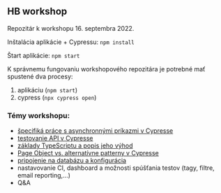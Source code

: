 ## HB workshop

Repozitár k workshopu 16. septembra 2022.

Inštalácia aplikácie + Cypressu:
```npm install```

Štart aplikácie:
```npm start```

K správnemu fungovaniu workshopového repozitára je potrebné mať spustené dva procesy:
1. aplikáciu (`npm start`)
2. cypress (`npx cypress open`)

### Témy workshopu:
- [špecifiká práce s asynchronnými príkazmi v Cypresse](./cypress/e2e/01_specifika_testovania/)
- [testovanie API v Cypresse](./cypress/e2e/02_api_testing/)
- [základy TypeScriptu a popis jeho výhod](./cypress/e2e/03_typescript/)
- [Page Object vs. alternatívne patterny v Cypresse](./cypress/e2e/04_patterny/)
- [pripojenie na databázu a konfigurácia](./cypress/e2e/05_db_konfiguracia/)
- nastavovanie CI, dashboard a možnosti spúšťania testov (tagy, filtre, email reporting,...)
- Q&A
